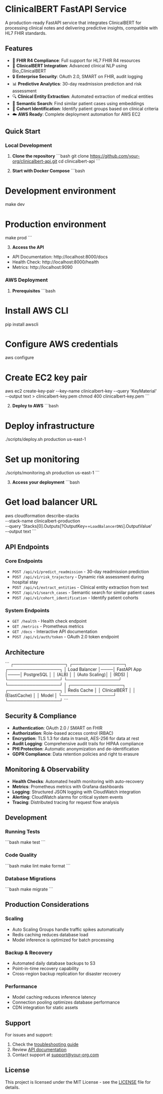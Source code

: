 # ClinicalBERT FastAPI Service

A production-ready FastAPI service that integrates ClinicalBERT for processing clinical notes and delivering predictive insights, compatible with HL7 FHIR standards.

## Features

- 🏥 **FHIR R4 Compliance**: Full support for HL7 FHIR R4 resources
- 🤖 **ClinicalBERT Integration**: Advanced clinical NLP using Bio_ClinicalBERT
- 🔒 **Enterprise Security**: OAuth 2.0, SMART on FHIR, audit logging
- 📊 **Predictive Analytics**: 30-day readmission prediction and risk assessment
- 🔍 **Clinical Entity Extraction**: Automated extraction of medical entities
- 🔎 **Semantic Search**: Find similar patient cases using embeddings
- 👥 **Cohort Identification**: Identify patient groups based on clinical criteria
- ☁️ **AWS Ready**: Complete deployment automation for AWS EC2

## Quick Start

### Local Development

1. **Clone the repository**
\`\`\`bash
git clone https://github.com/your-org/clinicalbert-api.git
cd clinicalbert-api
\`\`\`

2. **Start with Docker Compose**
\`\`\`bash
# Development environment
make dev

# Production environment
make prod
\`\`\`

3. **Access the API**
- API Documentation: http://localhost:8000/docs
- Health Check: http://localhost:8000/health
- Metrics: http://localhost:9090

### AWS Deployment

1. **Prerequisites**
\`\`\`bash
# Install AWS CLI
pip install awscli

# Configure AWS credentials
aws configure

# Create EC2 key pair
aws ec2 create-key-pair --key-name clinicalbert-key --query 'KeyMaterial' --output text > clinicalbert-key.pem
chmod 400 clinicalbert-key.pem
\`\`\`

2. **Deploy to AWS**
\`\`\`bash
# Deploy infrastructure
./scripts/deploy.sh production us-east-1

# Set up monitoring
./scripts/monitoring.sh production us-east-1
\`\`\`

3. **Access your deployment**
\`\`\`bash
# Get load balancer URL
aws cloudformation describe-stacks \
    --stack-name clinicalbert-production \
    --query 'Stacks[0].Outputs[?OutputKey==`LoadBalancerDNS`].OutputValue' \
    --output text
\`\`\`

## API Endpoints

### Core Endpoints

- `POST /api/v1/predict_readmission` - 30-day readmission prediction
- `POST /api/v1/risk_trajectory` - Dynamic risk assessment during hospital stay
- `POST /api/v1/extract_entities` - Clinical entity extraction from text
- `POST /api/v1/search_cases` - Semantic search for similar patient cases
- `POST /api/v1/cohort_identification` - Identify patient cohorts

### System Endpoints

- `GET /health` - Health check endpoint
- `GET /metrics` - Prometheus metrics
- `GET /docs` - Interactive API documentation
- `POST /api/v1/auth/token` - OAuth 2.0 token endpoint

## Architecture

\`\`\`
┌─────────────────┐    ┌─────────────────┐    ┌─────────────────┐
│   Load Balancer │────│   FastAPI App   │────│   PostgreSQL    │
│      (ALB)      │    │   (Auto Scaling)│    │     (RDS)       │
└─────────────────┘    └─────────────────┘    └─────────────────┘
                                │
                       ┌─────────────────┐    ┌─────────────────┐
                       │   Redis Cache   │    │  ClinicalBERT   │
                       │  (ElastiCache)  │    │     Model       │
                       └─────────────────┘    └─────────────────┘
\`\`\`

## Security & Compliance

- **Authentication**: OAuth 2.0 / SMART on FHIR
- **Authorization**: Role-based access control (RBAC)
- **Encryption**: TLS 1.3 for data in transit, AES-256 for data at rest
- **Audit Logging**: Comprehensive audit trails for HIPAA compliance
- **PHI Protection**: Automatic anonymization and de-identification
- **GDPR Compliance**: Data retention policies and right to erasure

## Monitoring & Observability

- **Health Checks**: Automated health monitoring with auto-recovery
- **Metrics**: Prometheus metrics with Grafana dashboards
- **Logging**: Structured JSON logging with CloudWatch integration
- **Alerting**: CloudWatch alarms for critical system events
- **Tracing**: Distributed tracing for request flow analysis

## Development

### Running Tests
\`\`\`bash
make test
\`\`\`

### Code Quality
\`\`\`bash
make lint
make format
\`\`\`

### Database Migrations
\`\`\`bash
make migrate
\`\`\`

## Production Considerations

### Scaling
- Auto Scaling Groups handle traffic spikes automatically
- Redis caching reduces database load
- Model inference is optimized for batch processing

### Backup & Recovery
- Automated daily database backups to S3
- Point-in-time recovery capability
- Cross-region backup replication for disaster recovery

### Performance
- Model caching reduces inference latency
- Connection pooling optimizes database performance
- CDN integration for static assets

## Support

For issues and support:
1. Check the [troubleshooting guide](docs/troubleshooting.md)
2. Review [API documentation](www.google.com)
3. Contact support at support@your-org.com

## License

This project is licensed under the MIT License - see the [LICENSE](LICENSE) file for details.
